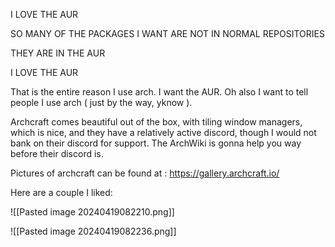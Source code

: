  I LOVE THE AUR

SO MANY OF THE PACKAGES I WANT ARE NOT IN NORMAL REPOSITORIES

THEY ARE IN THE AUR

I LOVE THE AUR 

That is the entire reason I use arch. I want the AUR. Oh also I want to tell people I use arch ( just by the way, yknow ). 

Archcraft comes beautiful out of the box, with tiling window managers, which is nice, and they have a relatively active discord, though I would not bank on their discord for support. The ArchWiki is gonna help you way before their discord is. 

Pictures of archcraft can be found at : https://gallery.archcraft.io/

Here are a couple I liked: 

![[Pasted image 20240419082210.png]]

![[Pasted image 20240419082236.png]]

